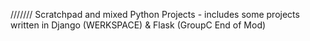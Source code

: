 /////// Scratchpad and mixed Python Projects - includes some projects written in Django (WERKSPACE) & Flask (GroupC End of Mod)
